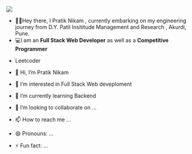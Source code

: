 <img src="https://github-readme-stats.vercel.app/api?username=nikampratik9096&show_icons=true&theme=cobalt"></img>

- 👨‍🎓Hey there, I Pratik  Nikam , currently embarking on my engineering journey from D.Y. Patil Insititude Management and Research , Akurdi, Pune.<br/>
- 💻I am an **Full Stack Web Developer** as well as a **Competitive Programmer** <br/>
<!-- - My Primary Coding language is **C++**.<br/> -->
- Leetcoder <br/>







- 👋 Hi, I’m Pratik Nikam
- 👀 I’m interested in Full Stack Web deveploment
- 🌱 I’m currently learning Backend 
- 💞️ I’m looking to collaborate on ...
- 📫 How to reach me ...
- 😄 Pronouns: ...
- ⚡ Fun fact: ...

<!---
nikampratik9096/nikampratik9096 is a ✨ special ✨ repository because its `README.md` (this file) appears on your GitHub profile.
You can click the Preview link to take a look at your changes.
--->

